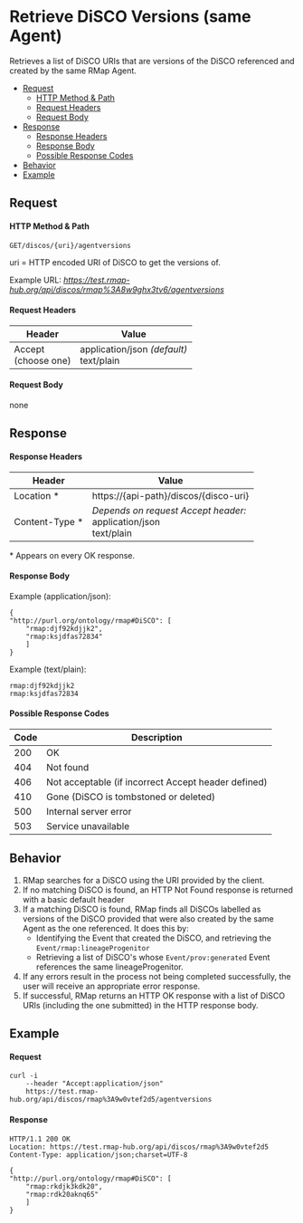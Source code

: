 # Retrieve DiSCO Versions (same Agent)
Retrieves a list of DiSCO URIs that are versions of the DiSCO referenced and created by the same RMap Agent.

* [Request](#request)
  * [HTTP Method & Path](#http-method--path)
  * [Request Headers](#request-headers)
  * [Request Body](#request-body)
* [Response](#response)
  * [Response Headers](#response-headers)
  * [Response Body](#response-body)
  * [Possible Response Codes](#possible-response-codes)
* [Behavior](#behavior)
* [Example](#example)

## Request

#### HTTP Method & Path
```
GET/discos/{uri}/agentversions
```
uri = HTTP encoded URI of DiSCO to get the versions of. 

Example URL: _https://test.rmap-hub.org/api/discos/rmap%3A8w9ghx3tv6/agentversions_

#### Request Headers
| Header | Value |
|---------|------|
| Accept <br> (choose one) | application/json _(default)_<br>text/plain|
 
#### Request Body
none

## Response
#### Response Headers
| Header | Value |
|---------|------|
| Location * | https://{api-path}/discos/{disco-uri} |
| Content-Type * | _Depends on request Accept header:_<br>application/json<br>text/plain |

\* Appears on every OK response.

#### Response Body
Example (application/json):
```
{
"http://purl.org/ontology/rmap#DiSCO": [
	"rmap:djf92kdjjk2",
	"rmap:ksjdfas72834"
	]
}
```
Example (text/plain):
```
rmap:djf92kdjjk2
rmap:ksjdfas72834
```

#### Possible Response Codes
| Code| Description |
|---------|------|
| 200| OK|
| 404| Not found |
| 406 | Not acceptable (if incorrect Accept header defined) |
| 410| Gone (DiSCO is tombstoned or deleted) 
| 500| Internal server error|
| 503| Service unavailable|

## Behavior
1.  RMap searches for a DiSCO using the URI provided by the client.
2.  If no matching DiSCO is found, an HTTP Not Found response is returned with a basic default header
3.  If a matching DiSCO is found, RMap finds all DiSCOs labelled as versions of the DiSCO provided that were also created by the same Agent as the one referenced. It does this by:
	* Identifying the Event that created the DiSCO, and retrieving the `Event/rmap:lineageProgenitor` 
	* Retrieving a list of DiSCO's whose `Event/prov:generated` Event references the same lineageProgenitor. 
4. If any errors result in the process not being completed successfully, the user will receive an appropriate error response.
5. If successful, RMap returns an HTTP OK response with a list of DiSCO URIs (including the one submitted) in the HTTP response body.  

## Example

#### Request
```
curl -i 
    --header "Accept:application/json"
    https://test.rmap-hub.org/api/discos/rmap%3A9w0vtef2d5/agentversions
```

#### Response
```
HTTP/1.1 200 OK
Location: https://test.rmap-hub.org/api/discos/rmap%3A9w0vtef2d5
Content-Type: application/json;charset=UTF-8

{
"http://purl.org/ontology/rmap#DiSCO": [
	"rmap:rkdjk3kdk20",
	"rmap:rdk20aknq65"
	]
}
```
